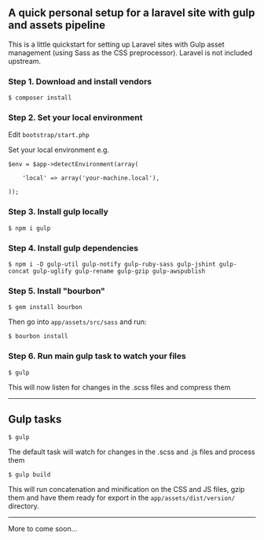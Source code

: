 ## A quick personal setup for a laravel site with gulp and assets pipeline

This is a little quickstart for setting up Laravel sites with Gulp asset management (using Sass as the CSS preprocessor). Laravel is not included upstream.

### Step 1. Download and install vendors

`$ composer install`

### Step 2. Set your local environment

Edit `bootstrap/start.php`

Set your local environment e.g.

    $env = $app->detectEnvironment(array(

        'local' => array('your-machine.local'),

    ));
    
### Step 3. Install gulp locally

`$ npm i gulp`

### Step 4. Install gulp dependencies

`$ npm i -D gulp-util gulp-notify gulp-ruby-sass gulp-jshint gulp-concat gulp-uglify gulp-rename gulp-gzip gulp-awspublish`

### Step 5. Install "bourbon"

`$ gem install bourbon`

Then go into `app/assets/src/sass` and run:

`$ bourbon install`

### Step 6. Run main gulp task to watch your files

`$ gulp`

This will now listen for changes in the .scss files and compress them

---

## Gulp tasks

`$ gulp`

The default task will watch for changes in the .scss and .js files and process them

`$ gulp build`

This will run concatenation and minification on the CSS and JS files, gzip them and have them ready for export in the `app/assets/dist/version/` directory.

---

More to come soon...
